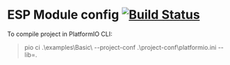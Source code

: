 # ESP Module config [![Build Status](https://travis-ci.org/emylyano3/esp-config.svg?branch=master)](https://travis-ci.org/emylyano3/esp-config)

To compile project in PlatformIO CLI:

> pio ci .\examples\Basic\ --project-conf .\project-conf\platformio.ini --lib=.